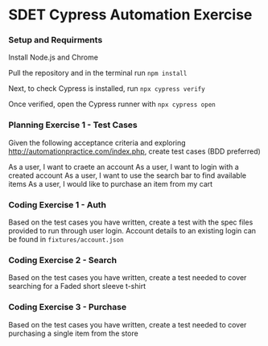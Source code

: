 # SDET Cypress Automation Exercise

### Setup and Requirments

Install Node.js and Chrome

Pull the repository and in the terminal run `npm install`

Next, to check Cypress is installed, run `npx cypress verify`

Once verified, open the Cypress runner with `npx cypress open`


### Planning Exercise 1 - Test Cases

Given the following acceptance criteria and exploring http://automationpractice.com/index.php, create test cases (BDD preferred)

As a user, I want to craete an account
As a user, I want to login with a created account
As a user, I want to use the search bar to find available items
As a user, I would like to purchase an item from my cart

### Coding Exercise 1 - Auth

Based on the test cases you have written, create a test with the spec files provided to run through user login. Account details to an existing login can be found in `fixtures/account.json`

### Coding Exercise 2 - Search

Based on the test cases you have written, create a test needed to cover searching for a Faded short sleeve t-shirt

### Coding Exercise 3 - Purchase

Based on the test cases you have written, create a test needed to cover purchasing a single item from the store